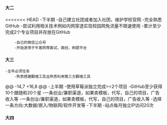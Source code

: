 #### 大二
<<<<<<< HEAD
	-下半期
		-自己建立社团或者加入社团，维护学校官网
		-完全熟悉GitHub
		-尝试利用相关技术例如内网穿透实现校园网免流量不限速使用
		-累计至少完成2个专业项目并存放在GitHub

		-自己的微信公众号
		-开始游荡于牛客网等面试，面经，刷题平台
#### 大三
	-全年必须任务
		-熟悉搭建翻墙工具且熟悉利用第三方翻墙工具
@@ -14,7 +16,8 @@
	-上半期
		-使用草莓派独立完成>=2个项目
		-GitHub至少获得10个跟随和20个星
		-一条创业/兼职渠道，如果卖模板，代写，自己的项目，广告收入等
		-一条创业/兼职渠道，如果卖模板，代写，自己的项目，广告收入等
		-选择一条方向:大数据/嵌入/物联网/软件开发等
	-下半期
		-站点每月独立IP访问20次
#### 大四

